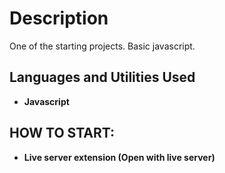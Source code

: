 <h1>Description</h1>
One of the starting projects. Basic javascript.
<br />

<h2>Languages and Utilities Used</h2>

- <b>Javascript</b>

<h2>HOW TO START:</h2>

- <b>Live server extension (Open with live server)</b>
